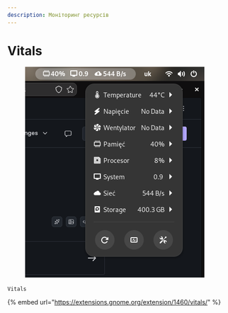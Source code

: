 ```yaml
---
description: Моніторинг ресурсів
---
```


# Vitals

<figure><img src="../../.gitbook/assets/image (1) (1) (1) (1).png" alt=""><figcaption></figcaption></figure>

```
Vitals
```

{% embed url="https://extensions.gnome.org/extension/1460/vitals/" %}
